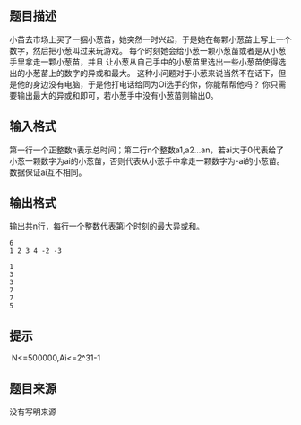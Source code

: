 

## 题目描述
小苗去市场上买了一捆小葱苗，她突然一时兴起，于是她在每颗小葱苗上写上一个数字，然后把小葱叫过来玩游戏。
每个时刻她会给小葱一颗小葱苗或者是从小葱手里拿走一颗小葱苗，并且
让小葱从自己手中的小葱苗里选出一些小葱苗使得选出的小葱苗上的数字的异或和最大。
这种小问题对于小葱来说当然不在话下，但是他的身边没有电脑，于是他打电话给同为Oi选手的你，你能帮帮他吗？
你只需要输出最大的异或和即可，若小葱手中没有小葱苗则输出0。
## 输入格式
第一行一个正整数n表示总时间；第二行n个整数a1,a2...an，若ai大于0代表给了小葱一颗数字为ai的小葱苗，否则代表从小葱手中拿走一颗数字为-ai的小葱苗。数据保证ai互不相同。
## 输出格式
输出共n行，每行一个整数代表第i个时刻的最大异或和。

```input1
6
1 2 3 4 -2 -3

```

```output1
1
3
3
7
7
5
```

## 提示
 N<=500000,Ai<=2^31-1
## 题目来源
没有写明来源


